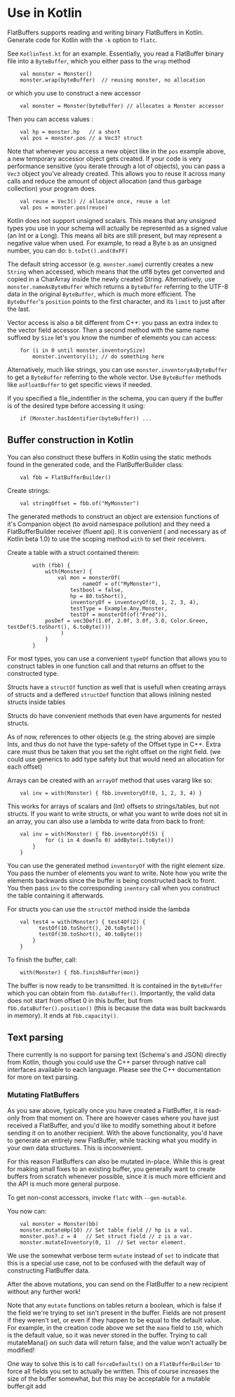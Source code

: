 # Use in Kotlin

FlatBuffers supports reading and writing binary FlatBuffers in Kotlin.
Generate code for Kotlin with the `-k` option to `flatc`.

See `KotlinTest.kt` for an example. Essentially, you read a FlatBuffer binary
file into a `ByteBuffer`, which you either pass to the `wrap` method 

~~~~~~~~~~~~~~~~~~~~~~~~~~~~~~~~~~~~~~~~~~~~~~~~~~~~~~~~~~~~~~~~~~{.kotlin}
    val monster = Monster()
    monster.wrap(byteBuffer)  // reusing monster, no allocation
~~~~~~~~~~~~~~~~~~~~~~~~~~~~~~~~~~~~~~~~~~~~~~~~~~~~~~~~~~~~~~~~~~

or which you use to construct a new accessor

~~~~~~~~~~~~~~~~~~~~~~~~~~~~~~~~~~~~~~~~~~~~~~~~~~~~~~~~~~~~~~~~~~{.kotlin}
    val monster = Monster(byteBuffer) // allocates a Monster accessor
~~~~~~~~~~~~~~~~~~~~~~~~~~~~~~~~~~~~~~~~~~~~~~~~~~~~~~~~~~~~~~~~~~

Then you can access values :

~~~~~~~~~~~~~~~~~~~~~~~~~~~~~~~~~~~~~~~~~~~~~~~~~~~~~~~~~~~~~~~~~~{.kotlin}
    val hp = monster.hp   // a short
    val pos = monster.pos // a Vec3? struct
~~~~~~~~~~~~~~~~~~~~~~~~~~~~~~~~~~~~~~~~~~~~~~~~~~~~~~~~~~~~~~~~~~

Note that whenever you access a new object like in the `pos` example above,
a new temporary accessor object gets created. If your code is very performance
sensitive (you iterate through a lot of objects), you can pass a `Vec3` object 
you've already created. This allows you to reuse it across many calls and reduce 
the amount of object allocation (and thus garbage collection) your program does.

~~~~~~~~~~~~~~~~~~~~~~~~~~~~~~~~~~~~~~~~~~~~~~~~~~~~~~~~~~~~~~~~~~{.kotlin}
    val reuse = Vec3() // allocate once, reuse a lot
    val pos = monster.pos(reuse) 
~~~~~~~~~~~~~~~~~~~~~~~~~~~~~~~~~~~~~~~~~~~~~~~~~~~~~~~~~~~~~~~~~~

Kotlin does not support unsigned scalars. This means that any unsigned types you
use in your schema will actually be represented as a signed value (an Int or a Long). 
This means all bits are still present, but may represent a negative value when used. For example, to read a Byte `b` as an unsigned number, you can do:
`b.toInt().and(0xFF)`

The default string accessor (e.g. `monster.name`) currently creates
a new `String` when accessed, which means that the utf8 bytes get converted 
and copied in a CharArray inside the newly created String. Alternatively, 
use `monster.nameAsByteBuffer` which returns a `ByteBuffer` referring to the UTF-8 data in the original
`ByteBuffer`, which is much more efficient. The `ByteBuffer`'s `position`
points to the first character, and its `limit` to just after the last.

Vector access is also a bit different from C++: you pass an extra index
to the vector field accessor. Then a second method with the same name
suffixed by `Size` let's you know the number of elements you can access:

~~~~~~~~~~~~~~~~~~~~~~~~~~~~~~~~~~~~~~~~~~~~~~~~~~~~~~~~~~~~~~~~~~{.kotlin}
    for (i in 0 until monster.inventorySize)
        monster.inventory(i); // do something here
~~~~~~~~~~~~~~~~~~~~~~~~~~~~~~~~~~~~~~~~~~~~~~~~~~~~~~~~~~~~~~~~~~

Alternatively, much like strings, you can use `monster.inventoryAsByteBuffer`
to get a `ByteBuffer` referring to the whole vector. Use `ByteBuffer` methods
like `asFloatBuffer` to get specific views if needed.

If you specified a file_indentifier in the schema, you can query if the
buffer is of the desired type before accessing it using:

~~~~~~~~~~~~~~~~~~~~~~~~~~~~~~~~~~~~~~~~~~~~~~~~~~~~~~~~~~~~~~~~~~{.kotlin}
    if (Monster.hasIdentifier(byteBuffer)) ...
~~~~~~~~~~~~~~~~~~~~~~~~~~~~~~~~~~~~~~~~~~~~~~~~~~~~~~~~~~~~~~~~~~


## Buffer construction in Kotlin

You can also construct these buffers in Kotlin using the static methods found
in the generated code, and the FlatBufferBuilder class:

~~~~~~~~~~~~~~~~~~~~~~~~~~~~~~~~~~~~~~~~~~~~~~~~~~~~~~~~~~~~~~~~~~{.kotlin}
    val fbb = FlatBufferBuilder()
~~~~~~~~~~~~~~~~~~~~~~~~~~~~~~~~~~~~~~~~~~~~~~~~~~~~~~~~~~~~~~~~~~

Create strings:

~~~~~~~~~~~~~~~~~~~~~~~~~~~~~~~~~~~~~~~~~~~~~~~~~~~~~~~~~~~~~~~~~~{.kotlin}
    val stringOffset = fbb.of("MyMonster")
~~~~~~~~~~~~~~~~~~~~~~~~~~~~~~~~~~~~~~~~~~~~~~~~~~~~~~~~~~~~~~~~~~

The generated methods to construct an object are extension functions 
of it's Companion object (to avoid namespace pollution) and they need 
a FlatBufferBuilder receiver (fluent api). 
It is convenient ( and necessary as of Kotlin beta 1.0) 
to use the scoping method `with` to set their receivers. 


Create a table with a struct contained therein:
~~~~~~~~~~~~~~~~~~~~~~~~~~~~~~~~~~~~~~~~~~~~~~~~~~~~~~~~~~~~~~~~~~{.kotlin}
        with (fbb) {
            with(Monster) { 
                val mon = monsterOf(
                        nameOf = of("MyMonster"), 
                	testbool = false,
                	hp = 80.toShort(),
                	inventoryOf = inventoryOf(0, 1, 2, 3, 4),
                	testType = Example.Any.Monster,
                	testOf = monsterOf(of("Fred")), 
			posDef = vec3Def(1.0f, 2.0f, 3.0f, 3.0, Color.Green, testDef(5.toShort(), 6.toByte()))
                 )
            }
        }

~~~~~~~~~~~~~~~~~~~~~~~~~~~~~~~~~~~~~~~~~~~~~~~~~~~~~~~~~~~~~~~~~~

For most types, you can use a convenient `typeOf` function that allows 
you to construct tables in one function call and that returns an offset
to the constructed type. 

Structs have a `structOf` function as well that is usefull when creating 
arrays of structs and a deffered `structDef` function that allows inlining 
nested structs inside tables 

Structs do have convenient methods that even have arguments for nested structs.

As of now, references to other objects (e.g. the string above) are simple Ints, 
and thus do not have the type-safety of the Offset type in C++. 
Extra care must thus be taken that you set the right offset on the right field.
(we could use generics to add type safety but that would need an allocation 
for each offset)

Arrays can be created with an `arrayOf` method that uses vararg like so:

~~~~~~~~~~~~~~~~~~~~~~~~~~~~~~~~~~~~~~~~~~~~~~~~~~~~~~~~~~~~~~~~~~{.kotlin}
    val inv = with(Monster) { fbb.inventoryOf(0, 1, 2, 3, 4) }
~~~~~~~~~~~~~~~~~~~~~~~~~~~~~~~~~~~~~~~~~~~~~~~~~~~~~~~~~~~~~~~~~~

This works for arrays of scalars and (Int) offsets to strings/tables,
but not structs. If you want to write structs, or what you want to write
does not sit in an array, you can also use a lambda 
to write data from back to front:

~~~~~~~~~~~~~~~~~~~~~~~~~~~~~~~~~~~~~~~~~~~~~~~~~~~~~~~~~~~~~~~~~~{.kotlin}
    val inv = with(Monster) { fbb.inventoryOf(5) {
        	for (i in 4 downTo 0) addByte(i.toByte())
        }
    }
~~~~~~~~~~~~~~~~~~~~~~~~~~~~~~~~~~~~~~~~~~~~~~~~~~~~~~~~~~~~~~~~~~

You can use the generated method `inventoryOf` with the right element size. 
You pass the number of elements you want to write. 
Note how you write the elements backwards since
the buffer is being constructed back to front. You then pass `inv` to the
corresponding `inentory` call when you construct the table containing it afterwards.


For structs you can use the `structOf` method inside the lambda

~~~~~~~~~~~~~~~~~~~~~~~~~~~~~~~~~~~~~~~~~~~~~~~~~~~~~~~~~~~~~~~~~~{.kotlin}
    val test4 = with(Monster) { test4Of(2) {
          testOf(10.toShort(), 20.toByte())
          testOf(30.toShort(), 40.toByte())
        }
    }
~~~~~~~~~~~~~~~~~~~~~~~~~~~~~~~~~~~~~~~~~~~~~~~~~~~~~~~~~~~~~~~~~~

To finish the buffer, call:

~~~~~~~~~~~~~~~~~~~~~~~~~~~~~~~~~~~~~~~~~~~~~~~~~~~~~~~~~~~~~~~~~~{.kotlin}
    with(Monster) { fbb.finishBuffer(mon)}
~~~~~~~~~~~~~~~~~~~~~~~~~~~~~~~~~~~~~~~~~~~~~~~~~~~~~~~~~~~~~~~~~~

The buffer is now ready to be transmitted. It is contained in the `ByteBuffer`
which you can obtain from `fbb.dataBuffer()`. Importantly, the valid data does
not start from offset 0 in this buffer, but from `fbb.dataBuffer().position()`
(this is because the data was built backwards in memory).
It ends at `fbb.capacity()`.

## Text parsing

There currently is no support for parsing text (Schema's and JSON) directly
from Kotlin, though you could use the C++ parser through native call
interfaces available to each language. Please see the
C++ documentation for more on text parsing.

### Mutating FlatBuffers

As you saw above, typically once you have created a FlatBuffer, it is
read-only from that moment on. There are however cases where you have just
received a FlatBuffer, and you'd like to modify something about it before
sending it on to another recipient. With the above functionality, you'd have
to generate an entirely new FlatBuffer, while tracking what you modify in your
own data structures. This is inconvenient.

For this reason FlatBuffers can also be mutated in-place. While this is great
for making small fixes to an existing buffer, you generally want to create
buffers from scratch whenever possible, since it is much more efficient and
the API is much more general purpose.

To get non-const accessors, invoke `flatc` with `--gen-mutable`.

You now can:

~~~~~~~~~~~~~~~~~~~~~~~~~~~~~~~~~~~~~~~~~~~~~~~~~~~~~~~~~~~~~~~~~~{.kotlin}
    val monster = Monster(bb)
    monster.mutateHp(10) // Set table field // hp is a val.
    monster.pos?.z = 4   // Set struct field // z is a var.
    monster.mutateInventory(0, 1)  // Set vector element.
~~~~~~~~~~~~~~~~~~~~~~~~~~~~~~~~~~~~~~~~~~~~~~~~~~~~~~~~~~~~~~~~~~

We use the somewhat verbose term `mutate` instead of `set` to indicate that
this is a special use case, not to be confused with the default way of
constructing FlatBuffer data.

After the above mutations, you can send on the FlatBuffer to a new recipient
without any further work!

Note that any `mutate` functions on tables return a boolean, which is false
if the field we're trying to set isn't present in the buffer. Fields are not
present if they weren't set, or even if they happen to be equal to the
default value. For example, in the creation code above we set the `mana` field
to `150`, which is the default value, so it was never stored in the buffer.
Trying to call mutateMana() on such data will return false, and the value won't
actually be modified!

One way to solve this is to call `forceDefaults()` on a
`FlatBufferBuilder` to force all fields you set to actually be written. This
of course increases the size of the buffer somewhat, but this may be
acceptable for a mutable buffer.git add

